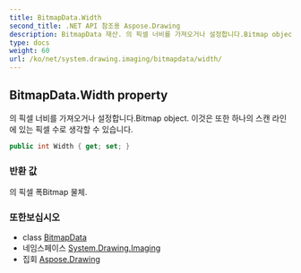 ```yaml
---
title: BitmapData.Width
second_title: .NET API 참조용 Aspose.Drawing
description: BitmapData 재산. 의 픽셀 너비를 가져오거나 설정합니다.Bitmap object. 이것은 또한 하나의 스캔 라인에 있는 픽셀 수로 생각할 수 있습니다.
type: docs
weight: 60
url: /ko/net/system.drawing.imaging/bitmapdata/width/
---
```

## BitmapData.Width property

의 픽셀 너비를 가져오거나 설정합니다.Bitmap object. 이것은 또한 하나의 스캔 라인에 있는 픽셀 수로 생각할 수 있습니다.

```csharp
public int Width { get; set; }
```

### 반환 값

의 픽셀 폭Bitmap 물체.

### 또한보십시오

* class [BitmapData](../)
* 네임스페이스 [System.Drawing.Imaging](../../bitmapdata/)
* 집회 [Aspose.Drawing](../../../)


